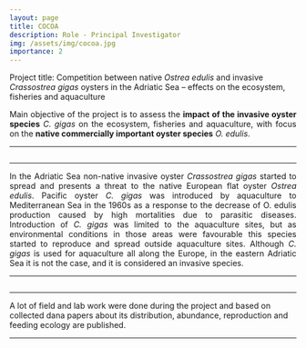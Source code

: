 ```yaml
---
layout: page
title: COCOA
description: Role - Principal Investigator
img: /assets/img/cocoa.jpg
importance: 2
---
```

Project title: Competition between native <i>Ostrea edulis</i> and invasive <i>Crassostrea gigas</i> oysters in the Adriatic Sea – effects on the ecosystem, fisheries and aquaculture

<p align=" justify">Main objective of the project is to assess the <b>impact of the invasive oyster species</b> <i>C. gigas</i> on the ecosystem, fisheries and aquaculture, with focus on the <b>native commercially important oyster species</b> <i>O. edulis</i>.</p>

---

<div class="row">
    <div class="col-sm mt-3 mt-md-0">
        <img class="img-fluid rounded z-depth-1" src="{{ '/assets/img/cocoa1.jpg' | relative_url }}" alt="" title="example image"/>
    </div>
    <div class="col-sm mt-3 mt-md-0">
        <img class="img-fluid rounded z-depth-1" src="{{ '/assets/img/cocoa2.jpg' | relative_url }}" alt="" title="example image"/>
    </div>
</div>

---

<p align=" justify">In the Adriatic Sea non-native invasive oyster <i>Crassostrea gigas</i> started to spread and presents a threat to the native European flat oyster <i>Ostrea edulis</i>. Pacific oyster <i>C. gigas</i> was introduced by aquaculture to Mediterranean Sea in the 1960s as a response to the decrease of O. edulis production caused by high mortalities due to parasitic diseases. Introduction of <i>C. gigas</i> was limited to the aquaculture sites, but as environmental conditions in those areas were favourable this species started to reproduce and spread outside aquaculture sites. Although <i>C. gigas</i> is used for aquaculture all along the Europe, in the eastern Adriatic Sea it is not the case, and it is considered an invasive species.</p>

---

<div class="row">
    <div class="col-sm mt-3 mt-md-0">
        <img class="img-fluid rounded z-depth-1" src="{{ '/assets/img/cocoa3.jpg' | relative_url }}" alt="" title="example image"/>
    </div>
</div>

---
A lot of field and lab work were done during the project and based on collected dana papers about its distribution, abundance, reproduction and feeding ecology are published.

---

<div class="row justify-content-sm-center">
    <div class="col-sm-8 mt-3 mt-md-0">
        <img class="img-fluid rounded z-depth-1" src="{{ '/assets/img/cocoa4.jpg' | relative_url }}" alt="" title="example image"/>
    </div>
  

</div>

